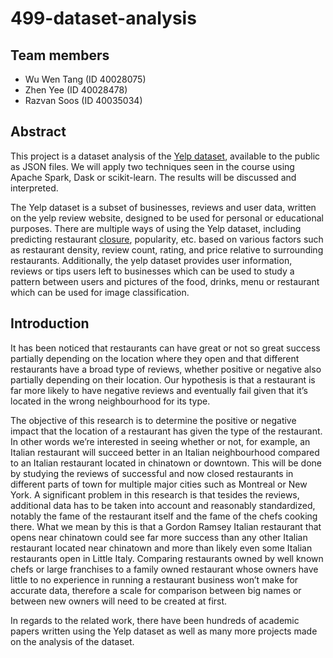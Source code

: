 # 499-dataset-analysis

## Team members

- Wu Wen Tang (ID 40028075)
- Zhen Yee (ID 40028478)
- Razvan Soos (ID 40035034)




## Abstract
This project is a dataset analysis of the [Yelp dataset](https://www.yelp.com/dataset), available to the public as JSON files. We will apply two techniques seen in the course using Apache Spark, Dask or scikit-learn. The results will be discussed and interpreted.

The Yelp dataset is a subset of businesses, reviews and user data, written on the yelp review website, designed to be used for personal or educational purposes. There are multiple ways of using the Yelp dataset, including predicting restaurant [closure](https://towardsdatascience.com/using-yelp-data-to-predict-restaurant-closure-8aafa4f72ad6), popularity, etc. based on various factors such as restaurant density, review count, rating, and price relative to surrounding restaurants. Additionally, the yelp dataset provides user information, reviews or tips users left to businesses which can be used to study a pattern between users and pictures of the food, drinks, menu or restaurant which can be used for image classification.

## Introduction
It has been noticed that restaurants can have great or not so great success partially depending on the location where they open and that different restaurants have a broad type of reviews, whether positive or negative also partially depending on their location. Our hypothesis is that a restaurant is far more likely to have negative reviews and eventually fail given that it’s located in the wrong neighbourhood for its type.

The objective of this research is to determine the positive or negative impact that the location of a restaurant has given the type of the restaurant. In other words we’re interested in seeing whether or not, for example, an Italian restaurant will succeed better in an Italian neighbourhood compared to an Italian restaurant located in chinatown or downtown. This will be done by studying the reviews of successful and now closed restaurants in different parts of town for multiple major cities such as Montreal or New York. A significant problem in this research is that tesides the reviews, additional data has to be taken into account and reasonably standardized, notably the fame of the restaurant itself and the fame of the chefs cooking there. What we mean by this is that a Gordon Ramsey Italian restaurant that opens near chinatown could see far more success than any other Italian restaurant located near chinatown and more than likely even some Italian restaurants open in Little Italy. Comparing restaurants owned by well known chefs or large franchises to a family owned restaurant whose owners have little to no experience in running a restaurant business won’t make for accurate data, therefore a scale for comparison between big names or between new owners will need to be created at first.

In regards to the related work, there have been hundreds of academic papers written using the Yelp dataset as well as many more projects made on the analysis of the dataset.
